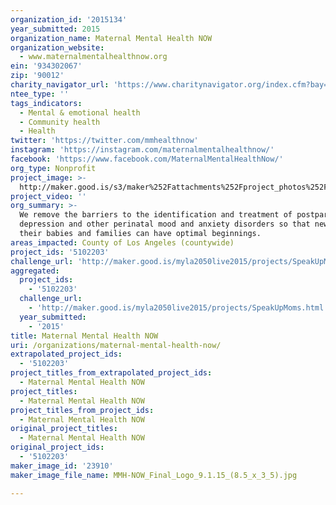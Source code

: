 ```yaml
---
organization_id: '2015134'
year_submitted: 2015
organization_name: Maternal Mental Health NOW
organization_website:
  - www.maternalmentalhealthnow.org
ein: '934302067'
zip: '90012'
charity_navigator_url: 'https://www.charitynavigator.org/index.cfm?bay=search.profile&ein=934302067'
ntee_type: ''
tags_indicators:
  - Mental & emotional health
  - Community health
  - Health
twitter: 'https://twitter.com/mmhealthnow'
instagram: 'https://instagram.com/maternalmentalhealthnow/'
facebook: 'https://www.facebook.com/MaternalMentalHealthNow/'
org_type: Nonprofit
project_image: >-
  http://maker.good.is/s3/maker%252Fattachments%252Fproject_photos%252Fimages%252F23910%252Fdisplay%252FMMH-NOW_Final_Logo_9.1.15_(8.5_x_3_5).jpg=c570x385
project_video: ''
org_summary: >-
  We remove the barriers to the identification and treatment of postpartum
  depression and other perinatal mood and anxiety disorders so that new moms,
  their babies and families can have optimal beginnings.
areas_impacted: County of Los Angeles (countywide)
project_ids: '5102203'
challenge_url: 'http://maker.good.is/myla2050live2015/projects/SpeakUpMoms.html'
aggregated:
  project_ids:
    - '5102203'
  challenge_url:
    - 'http://maker.good.is/myla2050live2015/projects/SpeakUpMoms.html'
  year_submitted:
    - '2015'
title: Maternal Mental Health NOW
uri: /organizations/maternal-mental-health-now/
extrapolated_project_ids:
  - '5102203'
project_titles_from_extrapolated_project_ids:
  - Maternal Mental Health NOW
project_titles:
  - Maternal Mental Health NOW
project_titles_from_project_ids:
  - Maternal Mental Health NOW
original_project_titles:
  - Maternal Mental Health NOW
original_project_ids:
  - '5102203'
maker_image_id: '23910'
maker_image_file_name: MMH-NOW_Final_Logo_9.1.15_(8.5_x_3_5).jpg

---
```

